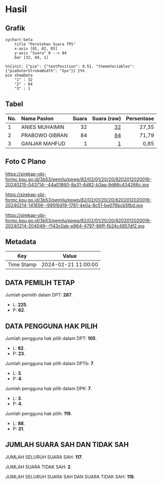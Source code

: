# Hasil

## Grafik

```mermaid
xychart-beta
    title "Perolehan Suara TPS"
    x-axis [01, 02, 03]
    y-axis "Suara" 0 --> 84
    bar [32, 84, 1]
```

```mermaid
%%{init: {"pie": {"textPosition": 0.5}, "themeVariables": {"pieOuterStrokeWidth": "5px"}} }%%
pie showData
    "1" : 32
    "2" : 84
    "3" : 1
```

## Tabel

| No. | Nama Paslon    | Suara | Suara (raw) | Persentase |
|:--- |:-------------- | -----:| -----------:| ----------:|
| 1   | ANIES MUHAIMIN | 32    | [32][p-1]   | 27,35      |
| 2   | PRABOWO GIBRAN | 84    | [84][p-2]   | 71,79      |
| 3   | GANJAR MAHFUD  | 1     | [1][p-3]    | 0,85       |


[p-1]: https://github.com/gigit-pemilu/pemilu-2024-82-maluku-utara/blob/main/pilpres/hitung-suara/sub/82-maluku-utara/sub/02-halmahera-tengah/sub/01-weda/sub/2020-fidy-jaya/sub/016-tps/sub/paslon-1.txt
[p-2]: https://github.com/gigit-pemilu/pemilu-2024-82-maluku-utara/blob/main/pilpres/hitung-suara/sub/82-maluku-utara/sub/02-halmahera-tengah/sub/01-weda/sub/2020-fidy-jaya/sub/016-tps/sub/paslon-2.txt
[p-3]: https://github.com/gigit-pemilu/pemilu-2024-82-maluku-utara/blob/main/pilpres/hitung-suara/sub/82-maluku-utara/sub/02-halmahera-tengah/sub/01-weda/sub/2020-fidy-jaya/sub/016-tps/sub/paslon-3.txt

## Foto C Plano

https://sirekap-obj-formc.kpu.go.id/3b53/pemilu/ppwp/82/02/01/20/20/8202012020016-20240215-043714--44a01860-8a31-4d82-b3aa-9d66c434266c.jpg

https://sirekap-obj-formc.kpu.go.id/3b53/pemilu/ppwp/82/02/01/20/20/8202012020016-20240214-141656--995f6d19-1781-4e0a-8c51-be076bcb5fbd.jpg

https://sirekap-obj-formc.kpu.go.id/3b53/pemilu/ppwp/82/02/01/20/20/8202012020016-20240214-204049--f143c0ab-e964-4797-86ff-fb24c4857df2.jpg


## Metadata

| Key        | Value               |
| ---------- | ------------------- |
| Time Stamp | 2024-02-21 11:00:00 |


## DATA PEMILIH TETAP

Jumlah pemilih dalam DPT: **287**.
 * L: **225**.
 * P: **62**.

## DATA PENGGUNA HAK PILIH

Jumlah pengguna hak pilih dalam DPT: **105**.
 * L: **82**.
 * P: **23**.

Jumlah pengguna hak pilih dalam DPTb: **7**.
 * L: **3**.
 * P: **4**.

Jumlah pengguna hak pilih dalam DPK: **7**.
 * L: **3**.
 * P: **4**.

Jumlah pengguna hak pilih: **119**.
 * L: **88**.
 * P: **31**.

## JUMLAH SUARA SAH DAN TIDAK SAH

JUMLAH SELURUH SUARA SAH: **117**.

JUMLAH SUARA TIDAK SAH: **2**.

JUMLAH SELURUH SUARA SAH DAN SUARA TIDAK SAH: **119**.


